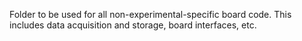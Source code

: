 Folder to be used for all non-experimental-specific board code. This includes data acquisition and storage, board interfaces, etc.
